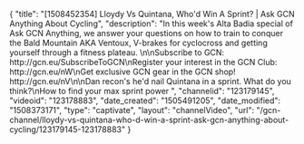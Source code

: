 {
    "title": "[1508452354] Lloydy Vs Quintana, Who'd Win A Sprint? | Ask GCN Anything About Cycling",
    "description": "In this week's Alta Badia special of Ask GCN Anything, we answer your questions on how to train to conquer the Bald Mountain AKA Ventoux, V-brakes for cyclocross and getting yourself through a fitness plateau. \n\nSubscribe to GCN: http:\/\/gcn.eu\/SubscribeToGCN\nRegister your interest in the GCN Club: http:\/\/gcn.eu\/nW\nGet exclusive GCN gear in the GCN shop! http:\/\/gcn.eu\/nV\n\nDan recon's he'd nail Quintana in a sprint. What do you think?\nHow to find your max sprint power ",
    "channelid": "123179145",
    "videoid": "123178883",
    "date_created": "1505491205",
    "date_modified": "1508373171",
    "type": "captivate",
    "layout": "channelVideo",
    "url": "\/gcn-channel\/lloydy-vs-quintana-who-d-win-a-sprint-ask-gcn-anything-about-cycling\/123179145-123178883"
}